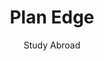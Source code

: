 ---
title: "Plan Edge"
subtitle: Study Abroad
image: /img/Books2.jpg
blurb:
    heading: Why Plan Edge?
    text: "There are many reasons why students should choose Plan Edge for their study abroad needs. First and foremost, we are dedicated to providing personalized support to each of our clients. We understand that every student has unique goals and needs, and we tailor our program to meet those needs. Our team of experienced professionals has a deep understanding of the study abroad process and can guide you every step of the way. We use innovative teaching methods and cutting-edge technology to ensure that our students are fully prepared for their exams. Moreover, we have a proven track record of success, with many of our students going on to excel in their studies abroad. With Plan Edge, you can rest assured that you're in good hands and that you'll be fully prepared to take on this exciting new chapter in your academic journey."
intro:
    heading: "What we offer"
    text: "Welcome to Plan Ahead, your go-to resource for students who want to study abroad. We understand that preparing for exams to study in another country can be a daunting task, and that's why we're here to help. Our team of experienced professionals has developed a comprehensive program designed to equip you with the knowledge and skills necessary to succeed in your studies abroad. With a focus on personalized support and innovative teaching methods, we'll help you unlock your full potential and achieve your academic goals. Let Plan Ahead be your guide as you embark on this exciting new chapter in your academic journey."
products:
    - image: img/Books1.svg
      text: "We sell green and roasted coffee beans that are sourced directly from independent farmers and farm cooperatives. We’re proud to offer a variety of coffee beans grown with great care for the environment and local communities. Check our post or contact us directly for current availability."
    - image: /img/Study1.svg
      text: "We offer a small, but carefully curated selection of brewing gear and tools for every taste and experience level. No matter if you roast your own beans or just bought your first french press, you’ll find a gadget to fall in love with in our shop."
    - image: /img/IELTS.svg
      text: "We offer a small, but carefully curated selection of brewing gear and tools for every taste and experience level. No matter if you roast your own beans or just bought your first french press, you’ll find a gadget to fall in love with in our shop."
    - image: /img/GRE_logo.svg
      text: "We offer a small, but carefully curated selection of brewing gear and tools for every taste and experience level. No matter if you roast your own beans or just bought your first french press, you’ll find a gadget to fall in love with in our shop."
values:
    heading: Our values
    text: 
        - Student success: Your company may value the success of your students above all else. This means that you are dedicated to providing the support, resources, and guidance that students need to achieve their academic goals.
        - Personalized support: Your company may believe in providing personalized support to each student. This means that you recognize that every student has unique needs and goals, and you tailor your approach to meet those needs.
        - Innovation: Your company may value innovation and staying up-to-date with the latest teaching methods and technologies. This means that you are committed to providing the most effective and efficient study solutions to your students.
        - Integrity: Your company may prioritize integrity and honesty in all of your interactions with students. This means that you provide transparent information and are committed to delivering what you promise.
        - Diversity and inclusion: Your company may value diversity and inclusion in all aspects of your business. This means that you provide a welcoming and supportive environment for students from all backgrounds and cultures, and you actively work to promote diversity in your team and services.
---